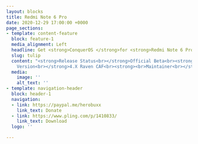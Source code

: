 ```yaml
---
layout: blocks
title: Redmi Note 6 Pro
date: 2020-12-29 17:00:00 +0000
page_sections:
- template: content-feature
  block: feature-1
  media_alignment: Left
  headline: Get <strong>ConquerOS </strong>for <strong>Redmi Note 6 Pro</strong>
  slug: tulip
  content: "<strong>Release Status<br></strong>Official Beta<br><strong><br>Suppported
    Version<br></strong>4.X Raven CAF<br><strong><br>Maintainer<br></strong>Alif Fahur"
  media:
    image: ''
    alt_text: ''
- template: navigation-header
  block: header-1
  navigation:
  - link: https://paypal.me/herobuxx
    link_text: Donate
  - link: https://www.pling.com/p/1410833/
    link_text: Download
  logo: ''

---
```

